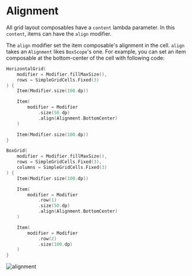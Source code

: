 # Alignment

All grid layout composables have a `content` lambda parameter.
In this `content`, items can have the `align` modifier.

The `align` modifier set the item composable's alignment in the cell.
`align` takes an `Alignment` likes `BoxScope`'s one.
For example, you can set an item composable at the bottom-center of the cell with following code:

```Kotlin
HorizontalGrid(
    modifier = Modifier.fillMaxSize(),
    rows = SimpleGridCells.Fixed(3)
) {
    Item(Modifier.size(100.dp))

    Item(
        modifier = Modifier
            .size(50.dp)
            .align(Alignment.BottomCenter)
    )

    Item(Modifier.size(100.dp))
}
```

```kotlin
BoxGrid(
    modifier = Modifier.fillMaxSize(),
    rows = SimpleGridCells.Fixed(3),
    columns = SimpleGridCells.Fixed(3)
) {
    Item(Modifier.size(100.dp))

    Item(
        modifier = Modifier
            .row(1)
            .size(50.dp)
            .align(Alignment.BottomCenter)
    )

    Item(
        modifier = Modifier
            .row(2)
            .size(100.dp)
    )
}
```

![alignment](images/alignment-graphic.png)

